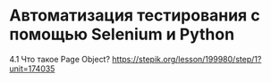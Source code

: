 # Автоматизация тестирования с помощью Selenium и Python
4.1 Что такое Page Object?
https://stepik.org/lesson/199980/step/1?unit=174035
